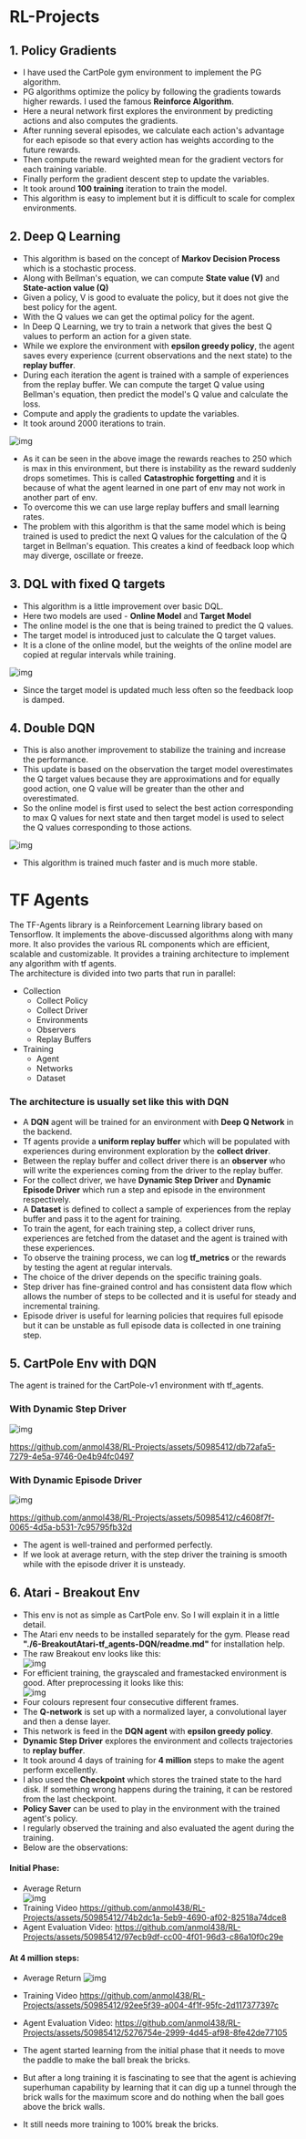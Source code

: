 # RL-Projects

## 1. Policy Gradients

* I have used the CartPole gym environment to implement the PG algorithm.  
* PG algorithms optimize the policy by following the gradients towards higher rewards. I used the famous **Reinforce Algorithm**.  
* Here a neural network first explores the environment by predicting actions and also computes the gradients.  
* After running several episodes, we calculate each action's advantage for each episode so that every action has weights according to the future rewards.  
* Then compute the reward weighted mean for the gradient vectors for each training variable.  
* Finally perform the gradient descent step to update the variables.
* It took around **100 training** iteration to train the model.
* This algorithm is easy to implement but it is difficult to scale for complex environments.
  
## 2. Deep Q Learning

* This algorithm is based on the concept of **Markov Decision Process** which is a stochastic process.
* Along with Bellman's equation, we can compute **State value (V)** and **State-action value (Q)**
* Given a policy, V is good to evaluate the policy, but it does not give the best policy for the agent.
* With the Q values we can get the optimal policy for the agent.
* In Deep Q Learning, we try to train a network that gives the best Q values to perform an action for a given state.
* While we explore the environment with **epsilon greedy policy**, the agent saves every experience (current observations and the next state) to the **replay buffer**.
* During each iteration the agent is trained with a sample of experiences from the replay buffer. We can compute the target Q value using Bellman's equation, then predict the model's Q value and calculate the loss.
* Compute and apply the gradients to update the variables.
* It took around 2000 iterations to train.

![img](./2-Deep%20Q%20Learning/rewards.png "DQL Rewards")
* As it can be seen in the above image the rewards reaches to 250 which is max in this environment, but there is instability as the reward suddenly drops sometimes. This is called **Catastrophic forgetting** and it is because of what the agent learned in one part of env may not work in another part of env.
* To overcome this we can use large replay buffers and small learning rates.
* The problem with this algorithm is that the same model which is being trained is used to predict the next Q values for the calculation of the Q target in Bellman's equation. This creates a kind of feedback loop which may diverge, oscillate or freeze.

## 3. DQL with fixed Q targets

* This algorithm is a little improvement over basic DQL.
* Here two models are used - **Online Model** and **Target Model**
* The online model is the one that is being trained to predict the Q values.
* The target model is introduced just to calculate the Q target values.
* It is a clone of the online model, but the weights of the online model are copied at regular intervals while training.
  
![img](./3-DQL%20with%20fixed%20Q%20targets/rewards.png "DQL with fixed Q targets Rewards")
* Since the target model is updated much less often so the feedback loop is damped.

## 4. Double DQN

* This is also another improvement to stabilize the training and increase the performance.
* This update is based on the observation the target model overestimates the Q target values because they are approximations and for equally good action, one Q value will be greater than the other and overestimated.
* So the online model is first used to select the best action corresponding to max Q values for next state and then target model is used to select the Q values corresponding to those actions.

![img](./4-Double%20DQN/rewards.png "DQL with fixed Q targets Rewards")
* This algorithm is trained much faster and is much more stable.

# TF Agents

The TF-Agents library is a Reinforcement Learning library based on Tensorflow. It implements the above-discussed algorithms along with many more. It also provides the various RL components which are efficient, scalable and customizable. It provides a training architecture to implement any algorithm with tf agents.  
The architecture is divided into two parts that run in parallel:
* Collection
  + Collect Policy
  + Collect Driver
  + Environments
  + Observers
  + Replay Buffers
* Training
  + Agent
  + Networks
  + Dataset

### The architecture is usually set like this with DQN

* A **DQN** agent will be trained for an environment with **Deep Q Network** in the backend.
* Tf agents provide a **uniform replay buffer** which will be populated with experiences during environment exploration by the **collect driver**.
* Between the replay buffer and collect driver there is an **observer** who will write the experiences coming from the driver to the replay buffer.
* For the collect driver, we have **Dynamic Step Driver** and **Dynamic Episode Driver** which run a step and episode in the environment respectively.
* A **Dataset** is defined to collect a sample of experiences from the replay buffer and pass it to the agent for training.
* To train the agent, for each training step, a collect driver runs, experiences are fetched from the dataset and the agent is trained with these experiences.
* To observe the training process, we can log **tf_metrics** or the rewards by testing the agent at regular intervals.
* The choice of the driver depends on the specific training goals. 
* Step driver has fine-grained control and has consistent data flow which allows the number of steps to be collected and it is useful for steady and incremental training.
* Episode driver is useful for learning policies that requires full episode but it can be unstable as full episode data is collected in one training step.

## 5. CartPole Env with DQN

The agent is trained for the CartPole-v1 environment with tf_agents.
### With Dynamic Step Driver

![img](./5-CartPole-tf_agents-DQN/with_step_driver/Averages.png)

https://github.com/anmol438/RL-Projects/assets/50985412/db72afa5-7279-4e5a-9746-0e4b94fc0497

### With Dynamic Episode Driver

![img](./5-CartPole-tf_agents-DQN/with_episode_driver/Averages.png)

https://github.com/anmol438/RL-Projects/assets/50985412/c4608f7f-0065-4d5a-b531-7c95795fb32d

* The agent is well-trained and performed perfectly.
* If we look at average return, with the step driver the training is smooth while with the episode driver it is unsteady.


## 6. Atari - Breakout Env

* This env is not as simple as CartPole env. So I will explain it in a little detail.
* The Atari env needs to be installed separately for the gym. Please read **"./6-BreakoutAtari-tf_agents-DQN/readme.md"** for installation help.
* The raw Breakout env looks like this:  
  ![img](./6-BreakoutAtari-tf_agents-DQN/raw_env.png)
* For efficient training, the grayscaled and framestacked environment is good. After preprocessing it looks like this:  
  ![img](./6-BreakoutAtari-tf_agents-DQN/stacked_env.png)
* Four colours represent four consecutive different frames.
* The **Q-network** is set up with a normalized layer, a convolutional layer and then a dense layer.
* This network is feed in the **DQN agent** with **epsilon greedy policy**.
* **Dynamic Step Driver** explores the environment and collects trajectories to **replay buffer**.
* It took around 4 days of training for **4 million** steps to make the agent perform excellently.
* I also used the **Checkpoint** which stores the trained state to the hard disk. If something wrong happens during the training, it can be restored from the last checkpoint.
* **Policy Saver** can be used to play in the environment with the trained agent's policy.
* I regularly observed the training and also evaluated the agent during the training.
* Below are the observations:
#### Initial Phase:
* Average Return  
  ![img](./6-BreakoutAtari-tf_agents-DQN/Average_return_1000000.png)
* Training Video
https://github.com/anmol438/RL-Projects/assets/50985412/74b2dc1a-5eb9-4690-af02-82518a74dce8
* Agent Evaluation Video:
https://github.com/anmol438/RL-Projects/assets/50985412/97ecb9df-cc00-4f01-96d3-c86a10f0c29e
#### At 4 million steps:
* Average Return
  ![img](./6-BreakoutAtari-tf_agents-DQN/Average_return_4000000.png)
* Training Video
https://github.com/anmol438/RL-Projects/assets/50985412/92ee5f39-a004-4f1f-95fc-2d117377397c
* Agent Evaluation Video:
https://github.com/anmol438/RL-Projects/assets/50985412/5276754e-2999-4d45-af98-8fe42de77105

* The agent started learning from the initial phase that it needs to move the paddle to make the ball break the bricks.
* But after a long training it is fascinating to see that the agent is achieving superhuman capability by learning that it can dig up a tunnel through the brick walls for the maximum score and do nothing when the ball goes above the brick walls.
* It still needs more training to 100% break the bricks.
